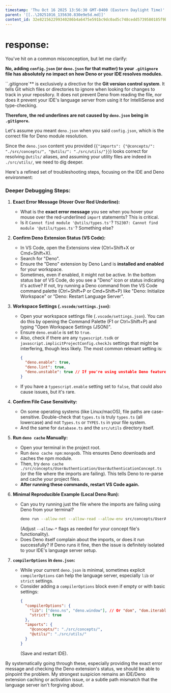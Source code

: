 ```yaml
---
timestamp: 'Thu Oct 16 2025 13:56:30 GMT-0400 (Eastern Daylight Time)'
parent: '[[..\20251016_135630.830e9e5d.md]]'
content_id: 32e821562299340286b4a6475e591bc9dc0ad5c748cedd5739580185f9bb9945
---
```


# response:

You've hit on a common misconception, but let me clarify:

**No, adding `config.json` (or `deno.json` for that matter) to your `.gitignore` file has absolutely no impact on how Deno or your IDE resolves modules.**

\`\`.gitignore\`\*\* is exclusively a directive for the **Git version control system**. It tells Git which files or directories to ignore when looking for changes to track in your repository. It does not prevent Deno from reading the file, nor does it prevent your IDE's language server from using it for IntelliSense and type-checking.

**Therefore, the red underlines are not caused by `deno.json` being in `.gitignore`.**

Let's assume you meant `deno.json` when you said `config.json`, which is the correct file for Deno module resolution.

Since the `deno.json` content you provided (`{"imports": {"@concepts/": "./src/concepts/", "@utils/": "./src/utils/"}}`) looks correct for resolving `@utils/` aliases, and assuming your utility files are indeed in `./src/utils/`, we need to dig deeper.

Here's a refined set of troubleshooting steps, focusing on the IDE and Deno environment:

### Deeper Debugging Steps:

1. **Exact Error Message (Hover Over Red Underline):**
   * What is the **exact error message** you see when you hover your mouse over the red-underlined `import` statements? This is critical.
   * Is it `Cannot find module '@utils/types.ts'`? `TS2307: Cannot find module '@utils/types.ts'`? Something else?

2. **Confirm Deno Extension Status (VS Code):**
   * In VS Code, open the Extensions view (Ctrl+Shift+X or Cmd+Shift+X).
   * Search for "Deno".
   * Ensure the "Deno" extension by Deno Land is **installed and enabled** for your workspace.
   * Sometimes, even if enabled, it might not be active. In the bottom status bar of VS Code, do you see a "Deno" icon or status indicating it's active? If not, try running a Deno command from the VS Code command palette (Ctrl+Shift+P or Cmd+Shift+P) like "Deno: Initialize Workspace" or "Deno: Restart Language Server".

3. **Workspace Settings (`.vscode/settings.json`):**
   * Open your workspace settings file (`.vscode/settings.json`). You can do this by opening the Command Palette (F1 or Ctrl+Shift+P) and typing "Open Workspace Settings (JSON)".
   * Ensure `deno.enable` is set to `true`.
   * Also, check if there are any `typescript.tsdk` or `javascript.implicitProjectConfig.checkJs` settings that might be interfering, though less likely. The most common relevant setting is:
     ```json
     {
       "deno.enable": true,
       "deno.lint": true,
       "deno.unstable": true // If you're using unstable Deno features
     }
     ```
   * If you have a `typescript.enable` setting set to `false`, that could also cause issues, but it's rare.

4. **Confirm File Case Sensitivity:**
   * On some operating systems (like Linux/macOS), file paths are case-sensitive. Double-check that `types.ts` is truly `types.ts` (all lowercase) and not `Types.ts` or `TYPES.ts` in your file system.
   * And the same for `database.ts` and the `src/utils` directory itself.

5. **Run `deno cache` Manually:**
   * Open your terminal in the project root.
   * Run `deno cache npm:mongodb`. This ensures Deno downloads and caches the npm module.
   * Then, try `deno cache ./src/concepts/UserAuthentication/UserAuthenticationConcept.ts` (or the file where the imports are failing). This tells Deno to re-parse and cache your project files.
   * **After running these commands, restart VS Code again.**

6. **Minimal Reproducible Example (Local Deno Run):**
   * Can you try running just the file where the imports are failing using Deno from your terminal?
     ```bash
     deno run --allow-net --allow-read --allow-env src/concepts/UserAuthentication/UserAuthenticationConcept.ts
     ```
     (Adjust `--allow-*` flags as needed for your concept file's functionality).
   * Does Deno itself complain about the imports, or does it run successfully? If Deno runs it fine, then the issue is definitely isolated to your IDE's language server setup.

7. **`compilerOptions` in `deno.json`:**
   * While your current `deno.json` is minimal, sometimes explicit `compilerOptions` can help the language server, especially `lib` or `strict` settings.
   * Consider adding a `compilerOptions` block even if empty or with basic settings:
     ```json
     {
       "compilerOptions": {
         "lib": ["deno.ns", "deno.window"], // Or "dom", "dom.iterable" if applicable
         "strict": true
       },
       "imports": {
         "@concepts/": "./src/concepts/",
         "@utils/": "./src/utils/"
       }
     }
     ```
     (Save and restart IDE).

By systematically going through these, especially providing the exact error message and checking the Deno extension's status, we should be able to pinpoint the problem. My strongest suspicion remains an IDE/Deno extension caching or activation issue, or a subtle path mismatch that the language server isn't forgiving about.
